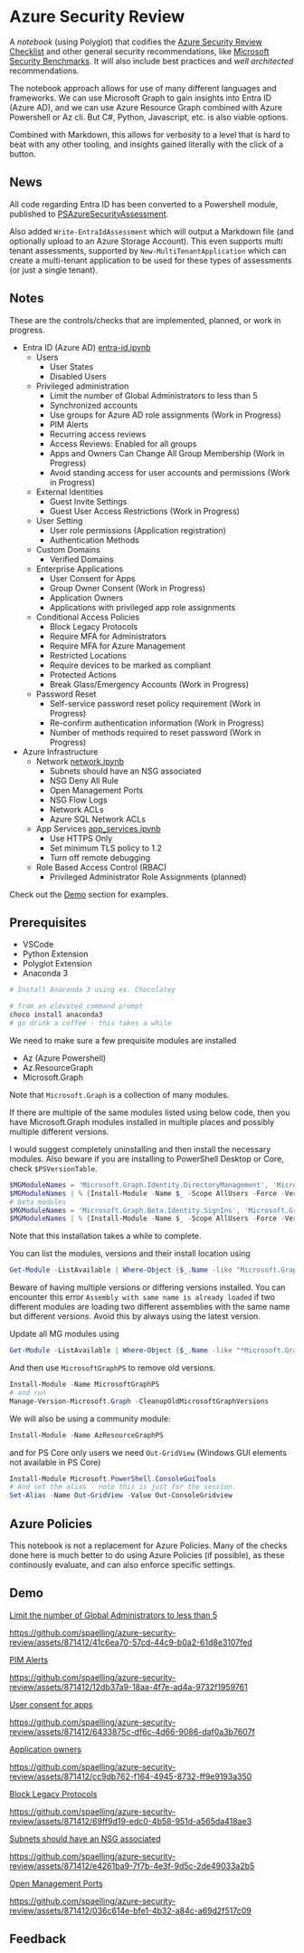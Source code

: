 # Azure Security Review

A *notebook* (using Polyglot) that codifies the [Azure Security Review Checklist](https://github.com/Azure/review-checklists) and other general security recommendations, like [Microsoft Security Benchmarks](https://learn.microsoft.com/en-us/security/benchmark/azure/overview). It will also include best practices and *well architected* recommendations.

The notebook approach allows for use of many different languages and frameworks. We can use Microsoft Graph to gain insights into Entra ID (Azure AD), and we can use Azure Resource Graph combined with Azure Powershell or Az cli. But C#, Python, Javascript, etc. is also viable options.

Combined with Markdown, this allows for verbosity to a level that is hard to beat with any other tooling, and insights gained literally with the click of a button.

## News

All code regarding Entra ID has been converted to a Powershell module, published to [PSAzureSecurityAssessment](https://www.powershellgallery.com/packages/PSAzureSecurityAssessment/).

Also added `Write-EntraIdAssessment` which will output a Markdown file (and optionally upload to an Azure Storage Account). This even supports multi tenant assessments, supported by `New-MultiTenantApplication` which can create a multi-tenant application to be used for these types of assessments (or just a single tenant).

## Notes

These are the controls/checks that are implemented, planned, or work in progress.

- Entra ID (Azure AD) [entra-id.ipynb](./notebooks/entra-id.ipynb)
  - Users
    - User States
    - Disabled Users
  - Privileged administration
    - Limit the number of Global Administrators to less than 5
    - Synchronized accounts
    - Use groups for Azure AD role assignments (Work in Progress)
    - PIM Alerts
    - Recurring access reviews
    - Access Reviews: Enabled for all groups
    - Apps and Owners Can Change All Group Membership (Work in Progress)
    - Avoid standing access for user accounts and permissions (Work in Progress)
  - External Identities
    - Guest Invite Settings
    - Guest User Access Restrictions (Work in Progress)
  - User Setting
    - User role permissions (Application registration)
    - Authentication Methods
  - Custom Domains
    - Verified Domains
  - Enterprise Applications
    - User Consent for Apps
    - Group Owner Consent (Work in Progress)
    - Application Owners
    - Applications with privileged app role assignments
  - Conditional Access Policies
    - Block Legacy Protocols
    - Require MFA for Administrators
    - Require MFA for Azure Management
    - Restricted Locations
    - Require devices to be marked as compliant
    - Protected Actions
    - Break Glass/Emergency Accounts (Work in Progress)
  - Password Reset
    - Self-service password reset policy requirement (Work in Progress)
    - Re-confirm authentication information (Work in Progress)
    - Number of methods required to reset password (Work in Progress)
- Azure Infrastructure
  - Network [network.ipynb](./notebooks/network.ipynb)
    - Subnets should have an NSG associated
    - NSG Deny All Rule
    - Open Management Ports
    - NSG Flow Logs
    - Network ACLs
    - Azure SQL Network ACLs
  - App Services [app_services.ipynb](./notebooks/app_services.ipynb)
    - Use HTTPS Only
    - Set minimum TLS policy to 1.2
    - Turn off remote debugging
  - Role Based Access Control (RBAC)
    - Privileged Administrator Role Assignments (planned)

Check out the [Demo](#demo) section for examples.

## Prerequisites

- VSCode
- Python Extension
- Polyglot Extension
- Anaconda 3

```powershell
# Install Anaconda 3 using ex. Chocolatey

# from an elevated command prompt
choco install anaconda3
# go drink a coffee - this takes a while
```

We need to make sure a few prequisite modules are installed

- Az (Azure Powershell)
- Az.ResourceGraph
- Microsoft.Graph

Note that `Microsoft.Graph` is a collection of many modules.

If there are multiple of the same modules listed using below code, then you have Microsoft.Graph modules installed in multiple places and possibly multiple different versions.

I would suggest completely uninstalling and then install the necessary modules. Also beware if you are installing to PowerShell Desktop or Core, check `$PSVersionTable`.

```powershell
$MGModuleNames = 'Microsoft.Graph.Identity.DirectoryManagement', 'Microsoft.Graph.Authentication', 'Microsoft.Graph.Identity.SignIns', 'Microsoft.Graph.Groups', 'Microsoft.Graph.DirectoryObjects', 'Microsoft.Graph.Users', 'Microsoft.Graph.Applications'
$MGModuleNames | % {Install-Module -Name $_ -Scope AllUsers -Force -Verbose}
# beta modules
$MGModuleNames = 'Microsoft.Graph.Beta.Identity.SignIns', 'Microsoft.Graph.Beta.Identity.Governance', 'Microsoft.Graph.Beta.Applications', 'Microsoft.Graph.Beta.Identity.DirectoryManagement', 'Microsoft.Graph.Beta.DirectoryObjects', 'Microsoft.Graph.Beta.Reports'
$MGModuleNames | % {Install-Module -Name $_ -Scope AllUsers -Force -Verbose -AllowClobber}
```

Note that this installation takes a while to complete.

You can list the modules, versions and their install location using

```powershell
Get-Module -ListAvailable | Where-Object {$_.Name -like "Microsoft.Graph*"}
```

Beware of having multiple versions or differing versions installed. You can encounter this error `Assembly with same name is already loaded` if two different modules are loading two different assemblies with the same name but different versions. Avoid this by always using the latest version.

Update all MG modules using

```powershell
Get-Module -ListAvailable | Where-Object {$_.Name -like "*Microsoft.Graph.*"} | Update-Module -Force
```

And then use `MicrosoftGraphPS` to remove old versions.

```powershell
Install-Module -Name MicrosoftGraphPS
# and run
Manage-Version-Microsoft.Graph -CleanupOldMicrosoftGraphVersions
```

We will also be using a community module:

```powershell
Install-Module -Name AzResourceGraphPS
```

and for PS Core only users we need `Out-GridView` (Windows GUI elements not available in PS Core)

```powershell
Install-Module Microsoft.PowerShell.ConsoleGuiTools
# And set the alias - note this is just for the session.
Set-Alias -Name Out-GridView -Value Out-ConsoleGridview
```

## Azure Policies

This notebook is not a replacement for Azure Policies. Many of the checks done here is much better to do using Azure Policies (if possible), as these continously evaluate, and can also enforce specific settings.

## Demo

[Limit the number of Global Administrators to less than 5](/notebooks/media/Limit%20the%20number%20of%20Global%20Administrators%20to%20less%20than%205.mov)

https://github.com/spaelling/azure-security-review/assets/871412/41c6ea70-57cd-44c9-b0a2-61d8e3107fed

[PIM Alerts](/notebooks/media/PIM%20alerts.mov)

https://github.com/spaelling/azure-security-review/assets/871412/12db37a9-18aa-4f7e-ad4a-9732f1959761

[User consent for apps](/notebooks/media/user%20consent%20for%20apps.mov)

https://github.com/spaelling/azure-security-review/assets/871412/6433875c-df6c-4d66-9086-daf0a3b7607f

[Application owners](/notebooks/media/application%20owners.mov)

https://github.com/spaelling/azure-security-review/assets/871412/cc9db762-f164-4945-8732-ff9e9193a350

[Block Legacy Protocols](/notebooks/media/block%20legacy%20protocols.mov)

https://github.com/spaelling/azure-security-review/assets/871412/69ff9d19-edc0-4b58-951d-a565da418ae3

[Subnets should have an NSG associated](/notebooks/media/Subnets%20should%20have%20an%20NSG%20associated.mov)

https://github.com/spaelling/azure-security-review/assets/871412/e4261ba9-7f7b-4e3f-9d5c-2de49033a2b5

[Open Management Ports](/notebooks/media/Open%20Management%20Ports.mov)

https://github.com/spaelling/azure-security-review/assets/871412/036c614e-bfe1-4b32-a84c-a69d2f517c09

## Feedback
